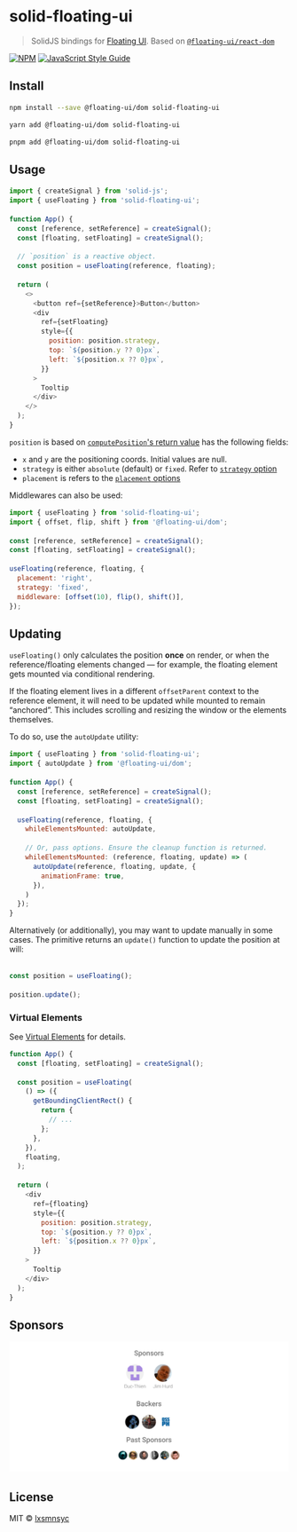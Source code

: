 # solid-floating-ui

> SolidJS bindings for [Floating UI](https://floating-ui.com/). Based on [`@floating-ui/react-dom`](https://floating-ui.com/docs/react-dom)

[![NPM](https://img.shields.io/npm/v/solid-floating-ui.svg)](https://www.npmjs.com/package/solid-floating-ui) [![JavaScript Style Guide](https://badgen.net/badge/code%20style/airbnb/ff5a5f?icon=airbnb)](https://github.com/airbnb/javascript)

## Install

```bash
npm install --save @floating-ui/dom solid-floating-ui
```

```bash
yarn add @floating-ui/dom solid-floating-ui
```

```bash
pnpm add @floating-ui/dom solid-floating-ui
```

## Usage

```js
import { createSignal } from 'solid-js';
import { useFloating } from 'solid-floating-ui';

function App() {
  const [reference, setReference] = createSignal();
  const [floating, setFloating] = createSignal();

  // `position` is a reactive object.
  const position = useFloating(reference, floating);
 
  return (
    <>
      <button ref={setReference}>Button</button>
      <div
        ref={setFloating}
        style={{
          position: position.strategy,
          top: `${position.y ?? 0}px`,
          left: `${position.x ?? 0}px`,
        }}
      >
        Tooltip
      </div>
    </>
  );
}
```

`position` is based on [`computePosition`'s return value](https://floating-ui.com/docs/computeposition#return-value) has the following fields:

- `x` and `y` are the positioning coords. Initial values are null.
- `strategy` is either `absolute` (default) or `fixed`. Refer to [`strategy` option](https://floating-ui.com/docs/computeposition#strategy)
- `placement` is refers to the [`placement` options](https://floating-ui.com/docs/computeposition#placement)

Middlewares can also be used:

```js
import { useFloating } from 'solid-floating-ui';
import { offset, flip, shift } from '@floating-ui/dom';

const [reference, setReference] = createSignal();
const [floating, setFloating] = createSignal();

useFloating(reference, floating, {
  placement: 'right',
  strategy: 'fixed',
  middleware: [offset(10), flip(), shift()],
});
```

## Updating

`useFloating()` only calculates the position **once** on render, or when the reference/floating elements changed — for example, the floating element gets mounted via conditional rendering.

If the floating element lives in a different `offsetParent` context to the reference element, it will need to be updated while mounted to remain “anchored”. This includes scrolling and resizing the window or the elements themselves.

To do so, use the `autoUpdate` utility:

```js
import { useFloating } from 'solid-floating-ui';
import { autoUpdate } from '@floating-ui/dom';
 
function App() {
  const [reference, setReference] = createSignal();
  const [floating, setFloating] = createSignal();

  useFloating(reference, floating, {
    whileElementsMounted: autoUpdate,
 
    // Or, pass options. Ensure the cleanup function is returned.
    whileElementsMounted: (reference, floating, update) => (
      autoUpdate(reference, floating, update, {
        animationFrame: true,
      }),
    )
  });
}
```

Alternatively (or additionally), you may want to update manually in some cases. The primitive returns an `update()` function to update the position at will:

```js

const position = useFloating();

position.update();
```

### Virtual Elements

See [Virtual Elements](https://floating-ui.com/docs/virtual-elements) for details.

```js
function App() {
  const [floating, setFloating] = createSignal();

  const position = useFloating(
    () => ({
      getBoundingClientRect() {
        return {
          // ...
        };
      },
    }),
    floating,
  );

  return (
    <div
      ref={floating}
      style={{
        position: position.strategy,
        top: `${position.y ?? 0}px`,
        left: `${position.x ?? 0}px`,
      }}
    >
      Tooltip
    </div>
  );
}
```

## Sponsors

![Sponsors](https://github.com/lxsmnsyc/sponsors/blob/main/sponsors.svg?raw=true)

## License

MIT © [lxsmnsyc](https://github.com/lxsmnsyc)
